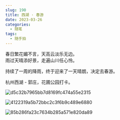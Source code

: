 ```yaml
---
slug: 190
title: 西湖 · 春游
date: 2023-03-26
categories: 
  - 随笔
tags: 
  - 随手拍
---
```


春日繁花媚不言，天高云淡乐无边。  
雨过天晴添好景，走遍山川任心怜。 

持续了一周的降雨，终于迎来了一天晴朗，决定去春游。

杭州西湖 - 郭庄，花圃公园打卡。

![d5c32b7965bb7d8169fc474a55e2315](https://imgurl.s3.bitiful.net/images/20230326/d5c32b7965bb7d8169fc474a55e2315.34x05tgzayw0.webp)

![4122319a5b72bbc2c3f6b9c489e6880](https://imgurl.s3.bitiful.net/images/20230326/4122319a5b72bbc2c3f6b9c489e6880.3pv8lfo9wvs0.webp)

![85b286fa23c7634b285a571e820da89](https://imgurl.s3.bitiful.net/images/20230326/85b286fa23c7634b285a571e820da89.51s89mma5m80.webp)